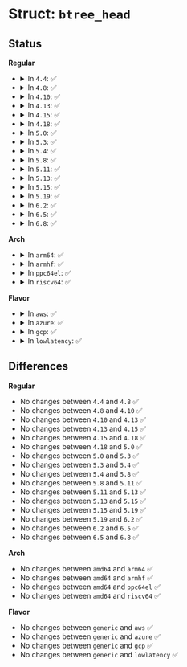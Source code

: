 # Struct: <code>btree_head</code>

## Status
<b>Regular</b>
<ul>
<li>
<details>
<summary>In <code>4.4</code>: ✅</summary>

```c
struct btree_head {
    long unsigned int *node;
    mempool_t *mempool;
    int height;
};
```
</details>
</li>
<li>
<details>
<summary>In <code>4.8</code>: ✅</summary>

```c
struct btree_head {
    long unsigned int *node;
    mempool_t *mempool;
    int height;
};
```
</details>
</li>
<li>
<details>
<summary>In <code>4.10</code>: ✅</summary>

```c
struct btree_head {
    long unsigned int *node;
    mempool_t *mempool;
    int height;
};
```
</details>
</li>
<li>
<details>
<summary>In <code>4.13</code>: ✅</summary>

```c
struct btree_head {
    long unsigned int *node;
    mempool_t *mempool;
    int height;
};
```
</details>
</li>
<li>
<details>
<summary>In <code>4.15</code>: ✅</summary>

```c
struct btree_head {
    long unsigned int *node;
    mempool_t *mempool;
    int height;
};
```
</details>
</li>
<li>
<details>
<summary>In <code>4.18</code>: ✅</summary>

```c
struct btree_head {
    long unsigned int *node;
    mempool_t *mempool;
    int height;
};
```
</details>
</li>
<li>
<details>
<summary>In <code>5.0</code>: ✅</summary>

```c
struct btree_head {
    long unsigned int *node;
    mempool_t *mempool;
    int height;
};
```
</details>
</li>
<li>
<details>
<summary>In <code>5.3</code>: ✅</summary>

```c
struct btree_head {
    long unsigned int *node;
    mempool_t *mempool;
    int height;
};
```
</details>
</li>
<li>
<details>
<summary>In <code>5.4</code>: ✅</summary>

```c
struct btree_head {
    long unsigned int *node;
    mempool_t *mempool;
    int height;
};
```
</details>
</li>
<li>
<details>
<summary>In <code>5.8</code>: ✅</summary>

```c
struct btree_head {
    long unsigned int *node;
    mempool_t *mempool;
    int height;
};
```
</details>
</li>
<li>
<details>
<summary>In <code>5.11</code>: ✅</summary>

```c
struct btree_head {
    long unsigned int *node;
    mempool_t *mempool;
    int height;
};
```
</details>
</li>
<li>
<details>
<summary>In <code>5.13</code>: ✅</summary>

```c
struct btree_head {
    long unsigned int *node;
    mempool_t *mempool;
    int height;
};
```
</details>
</li>
<li>
<details>
<summary>In <code>5.15</code>: ✅</summary>

```c
struct btree_head {
    long unsigned int *node;
    mempool_t *mempool;
    int height;
};
```
</details>
</li>
<li>
<details>
<summary>In <code>5.19</code>: ✅</summary>

```c
struct btree_head {
    long unsigned int *node;
    mempool_t *mempool;
    int height;
};
```
</details>
</li>
<li>
<details>
<summary>In <code>6.2</code>: ✅</summary>

```c
struct btree_head {
    long unsigned int *node;
    mempool_t *mempool;
    int height;
};
```
</details>
</li>
<li>
<details>
<summary>In <code>6.5</code>: ✅</summary>

```c
struct btree_head {
    long unsigned int *node;
    mempool_t *mempool;
    int height;
};
```
</details>
</li>
<li>
<details>
<summary>In <code>6.8</code>: ✅</summary>

```c
struct btree_head {
    long unsigned int *node;
    mempool_t *mempool;
    int height;
};
```
</details>
</li>
</ul>
<b>Arch</b>
<ul>
<li>
<details>
<summary>In <code>arm64</code>: ✅</summary>

```c
struct btree_head {
    long unsigned int *node;
    mempool_t *mempool;
    int height;
};
```
</details>
</li>
<li>
<details>
<summary>In <code>armhf</code>: ✅</summary>

```c
struct btree_head {
    long unsigned int *node;
    mempool_t *mempool;
    int height;
};
```
</details>
</li>
<li>
<details>
<summary>In <code>ppc64el</code>: ✅</summary>

```c
struct btree_head {
    long unsigned int *node;
    mempool_t *mempool;
    int height;
};
```
</details>
</li>
<li>
<details>
<summary>In <code>riscv64</code>: ✅</summary>

```c
struct btree_head {
    long unsigned int *node;
    mempool_t *mempool;
    int height;
};
```
</details>
</li>
</ul>
<b>Flavor</b>
<ul>
<li>
<details>
<summary>In <code>aws</code>: ✅</summary>

```c
struct btree_head {
    long unsigned int *node;
    mempool_t *mempool;
    int height;
};
```
</details>
</li>
<li>
<details>
<summary>In <code>azure</code>: ✅</summary>

```c
struct btree_head {
    long unsigned int *node;
    mempool_t *mempool;
    int height;
};
```
</details>
</li>
<li>
<details>
<summary>In <code>gcp</code>: ✅</summary>

```c
struct btree_head {
    long unsigned int *node;
    mempool_t *mempool;
    int height;
};
```
</details>
</li>
<li>
<details>
<summary>In <code>lowlatency</code>: ✅</summary>

```c
struct btree_head {
    long unsigned int *node;
    mempool_t *mempool;
    int height;
};
```
</details>
</li>
</ul>

## Differences
<b>Regular</b>
<ul>
<li>
No changes between <code>4.4</code> and <code>4.8</code> ✅
</li>
<li>
No changes between <code>4.8</code> and <code>4.10</code> ✅
</li>
<li>
No changes between <code>4.10</code> and <code>4.13</code> ✅
</li>
<li>
No changes between <code>4.13</code> and <code>4.15</code> ✅
</li>
<li>
No changes between <code>4.15</code> and <code>4.18</code> ✅
</li>
<li>
No changes between <code>4.18</code> and <code>5.0</code> ✅
</li>
<li>
No changes between <code>5.0</code> and <code>5.3</code> ✅
</li>
<li>
No changes between <code>5.3</code> and <code>5.4</code> ✅
</li>
<li>
No changes between <code>5.4</code> and <code>5.8</code> ✅
</li>
<li>
No changes between <code>5.8</code> and <code>5.11</code> ✅
</li>
<li>
No changes between <code>5.11</code> and <code>5.13</code> ✅
</li>
<li>
No changes between <code>5.13</code> and <code>5.15</code> ✅
</li>
<li>
No changes between <code>5.15</code> and <code>5.19</code> ✅
</li>
<li>
No changes between <code>5.19</code> and <code>6.2</code> ✅
</li>
<li>
No changes between <code>6.2</code> and <code>6.5</code> ✅
</li>
<li>
No changes between <code>6.5</code> and <code>6.8</code> ✅
</li>
</ul>
<b>Arch</b>
<ul>
<li>
No changes between <code>amd64</code> and <code>arm64</code> ✅
</li>
<li>
No changes between <code>amd64</code> and <code>armhf</code> ✅
</li>
<li>
No changes between <code>amd64</code> and <code>ppc64el</code> ✅
</li>
<li>
No changes between <code>amd64</code> and <code>riscv64</code> ✅
</li>
</ul>
<b>Flavor</b>
<ul>
<li>
No changes between <code>generic</code> and <code>aws</code> ✅
</li>
<li>
No changes between <code>generic</code> and <code>azure</code> ✅
</li>
<li>
No changes between <code>generic</code> and <code>gcp</code> ✅
</li>
<li>
No changes between <code>generic</code> and <code>lowlatency</code> ✅
</li>
</ul>
